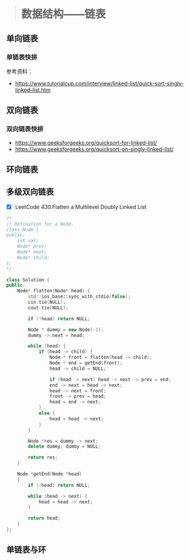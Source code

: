 > # 数据结构——链表

## 单向链表



### 单链表快排

参考资料：

* https://www.tutorialcup.com/interview/linked-list/quick-sort-singly-linked-list.htm





## 双向链表



### 双向链表快排

* https://www.geeksforgeeks.org/quicksort-for-linked-list/
* https://www.geeksforgeeks.org/quicksort-on-singly-linked-list/







## 环向链表



## 多级双向链表

- [x] LeetCode 430.Flatten a Multilevel Doubly Linked List



```c++
/*
// Definition for a Node.
class Node {
public:
    int val;
    Node* prev;
    Node* next;
    Node* child;
};
*/

class Solution {
public:
    Node* flatten(Node* head) {
        std::ios_base::sync_with_stdio(false);
        cin.tie(NULL);
        cout.tie(NULL);

        if (!head) return NULL;

        Node * dummy = new Node(-1);
        dummy -> next = head;

        while (head) {
            if (head -> child) {
                Node * front = flatten(head -> child);
                Node * end = getEnd(front);
                head -> child = NULL;

                if (head -> next) head -> next -> prev = end;
                end -> next = head -> next;
                head -> next = front;
                front -> prev = head;
                head = end -> next;
            }
            else {
                head = head -> next;
            }
        }

        Node *res = dummy -> next;
        delete dummy; dummy = NULL;

        return res;
    }

    Node *getEnd(Node *head)
    {
        if (!head) return NULL;

        while (head -> next) {
            head = head -> next;
        }

        return head;
    }
};
```



## 单链表与环





